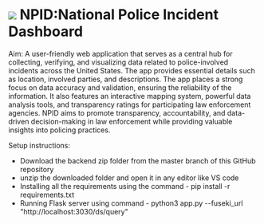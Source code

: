 <h1><img src = "Image/logoreadme.jpg">  NPID:National Police Incident Dashboard  </h1>



Aim: A user-friendly web application that serves as a central hub for collecting, verifying, and visualizing data related to police-involved incidents across the United States. The app provides essential details such as location, involved parties, and descriptions. The app places a strong focus on data accuracy and validation, ensuring the reliability of the information. It also features an interactive mapping system, powerful data analysis tools, and transparency ratings for participating law enforcement agencies. NPID aims to promote transparency, accountability, and data-driven decision-making in law enforcement while providing valuable insights into policing practices.

Setup instructions:
- Download the backend zip folder from the master branch of this GitHub repository
- unzip the downloaded folder and open it in any editor like VS code
- Installing all the requirements using the command - pip install -r requirements.txt
- Running Flask server using command - python3 app.py --fuseki_url "http://localhost:3030/ds/query"
